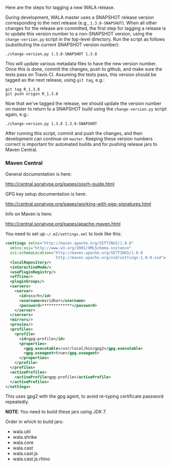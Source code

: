Here are the steps for tagging a new WALA release.

During development, WALA master uses a SNAPSHOT release version corresponding to the next release (e.g., `1.3.8-SNAPSHOT`).  When all other changes for the release are committed, the first step for tagging a release is to update this version number to a non-SNAPSHOT version, using the `change-version.py` script in the top-level directory.  Run the script as follows (substituting the current SNAPSHOT version number):
```
./change-version.py 1.3.8-SNAPSHOT 1.3.8
```
This will update various metadata files to have the new version number.  Once this is done, commit the changes, push to github, and make sure the tests pass on Travis CI.  Assuming the tests pass, this version should be tagged as the next release, using `git tag`, e.g.:
```
git tag R_1.3.8
git push origin R_1.3.8
```
Now that we've tagged the release, we should update the version number on master to return to a SNAPSHOT build using the `change-version.py` script again, e.g.:
```
./change-version.py 1.3.8 1.3.9-SNAPSHOT
```
After running this script, commit and push the changes, and then development can continue on `master`.  Keeping these version numbers correct is important for automated builds and for pushing release jars to Maven Central.

### Maven Central

General documentation is here:

http://central.sonatype.org/pages/ossrh-guide.html

GPG key setup documentation is here:

http://central.sonatype.org/pages/working-with-pgp-signatures.html

Info on Maven is here:

http://central.sonatype.org/pages/apache-maven.html

You need to set up `~/.m2/settings.xml` to look like this:

```xml
<settings xmlns="http://maven.apache.org/SETTINGS/1.0.0"
  xmlns:xsi="http://www.w3.org/2001/XMLSchema-instance"
  xsi:schemaLocation="http://maven.apache.org/SETTINGS/1.0.0
                      http://maven.apache.org/xsd/settings-1.0.0.xsd">
  <localRepository/>
  <interactiveMode/>
  <usePluginRegistry/>
  <offline/>
  <pluginGroups/>
  <servers>
    <server>
      <id>ossrh</id>
      <username>msridhar</username>
      <password>*************</password>
    </server>    
  </servers>
  <mirrors/>
  <proxies/>
  <profiles>
    <profile>
      <id>gpg-profile</id>
      <properties>
        <gpg.executable>/usr/local/bin/gpg2</gpg.executable>
        <gpg.useagent>true</gpg.useagent>        
      </properties>
    </profile>    
  </profiles>
  <activeProfiles>
    <activeProfile>gpg-profile</activeProfile>
  </activeProfiles>
</settings>
```

This uses gpg2 with the gpg agent, to avoid re-typing certificate password repeatedly.

**NOTE**: You need to build these jars using JDK 7.

Order in which to build jars:
* wala.util
* wala.shrike
* wala.core
* wala.cast
* wala.cast.js
* wala.cast.js.rhino

